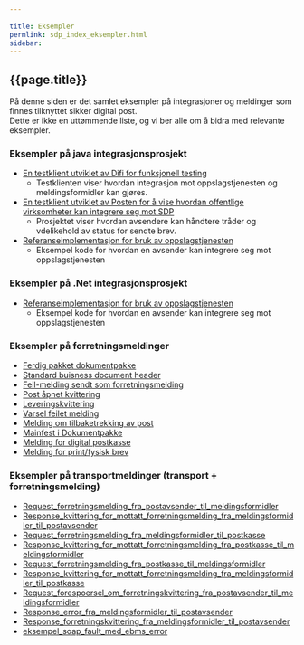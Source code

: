 ```yaml
---
 
title: Eksempler  
permlink: sdp_index_eksempler.html
sidebar:
---
```


## {{page.title}}

På denne siden er det samlet eksempler på integrasjoner og meldinger som
finnes tilknyttet sikker digital post.  
Dette er ikke en uttømmende liste, og vi ber alle om å bidra med
relevante eksempler.

### Eksempler på java integrasjonsprosjekt

  - [En testklient utviklet av Difi for funksjonell
    testing](https://github.com/difi/sdp-klient-eksempel-java-webclient)
      - Testklienten viser hvordan integrasjon mot oppslagstjenesten og
        meldingsformidler kan gjøres.
  - [En testklient utviklet av Posten for å vise hvordan offentlige
    virksomheter kan integrere seg mot
    SDP](https://github.com/difi/sdp-klient-eksempel-java-jetty)
      - Prosjektet viser hvordan avsendere kan håndtere tråder og
        vdelikehold av status for sendte brev.
  - [Referanseimplementasjon for bruk av
    oppslagstjenesten](https://github.com/difi/kontaktregisteret-klient)
      - Eksempel kode for hvordan en avsender kan integrere seg mot
        oppslagstjenesten

### Eksempler på .Net integrasjonsprosjekt

  - [Referanseimplementasjon for bruk av
    oppslagstjenesten](https://github.com/difi/kontaktregisteret-klient/tree/master)
      - Eksempel kode for hvordan en avsender kan integrere seg mot
        oppslagstjenesten

### Eksempler på forretningsmeldinger

  - [Ferdig pakket dokumentpakke](post.asice.zip)
  - [Standard buisness document header](sbdh.xml)
  - [Feil-melding sendt som forretningsmelding](sdpFeil.xml)
  - [Post åpnet kvittering](sdpKvittering-aapnetAvMottaker.xml)
  - [Leveringskvittering](sdpKvittering-levertTilPostkasse.xml)
  - [Varsel feilet melding](sdpKvittering-mottakerVarselFeilet.xml)
  - [Melding om tilbaketrekking av post](sdpKvittering-tilbaketrekking.xml)
  - [Mainfest i Dokumentpakke](sdpManifest.xml)
  - [Melding for digital postkasse](sdpMelding-digital.xml)
  - [Melding for print/fysisk brev](sdpMelding-print.xml)

### Eksempler på transportmeldinger (transport + forretningsmelding)

  - [Request\_forretningsmelding\_fra\_postavsender\_til\_meldingsformidler](soap/1_request_forretningsmelding_fra_postavsender_til_meldingsformidler.xml)
  - [Response\_kvittering\_for\_mottatt\_forretningsmelding\_fra\_meldingsformidler\_til\_postavsender](soap/1_response_kvittering_for_mottatt_forretningsmelding_fra_meldingsformidler_til_postavsender.xml)
  - [Request\_forretningsmelding\_fra\_meldingsformidler\_til\_postkasse](soap/3_request_forretningsmelding_fra_meldingsformidler_til_postkasse.xml)
  - [Response\_kvittering\_for\_mottatt\_forretningsmelding\_fra\_postkasse\_til\_meldingsformidler](soap/3_response_kvittering_for_mottatt_forretningsmelding_fra_postkasse_til_meldingsformidler.xml)
  - [Request\_forretningsmelding\_fra\_postkasse\_til\_meldingsformidler](soap/4_request_forretningsmelding_fra_postkasse_til_meldingsformidler.xml)
  - [Response\_kvittering\_for\_mottatt\_forretningsmelding\_fra\_meldingsformidler\_til\_postkasse](soap/4_response_kvittering_for_mottatt_forretningsmelding_fra_meldingsformidler_til_postkasse.xml)
  - [Request\_forespoersel\_om\_forretningskvittering\_fra\_postavsender\_til\_meldingsformidler](soap/5_request_forespoersel_om_forretningskvittering_fra_postavsender_til_meldingsformidler.xml)
  - [Response\_error\_fra\_meldingsformidler\_til\_postavsender](soap/6_response_error_fra_meldingsformidler_til_postavsender.xml)
  - [Response\_forretningskvittering\_fra\_meldingsformidler\_til\_postavsender](soap/5_response_forretningskvittering_fra_meldingsformidler_til_postavsender.xml)
  - [eksempel\_soap\_fault\_med\_ebms\_error](soap/eksempel_soap_fault_med_ebms_error.xml)
